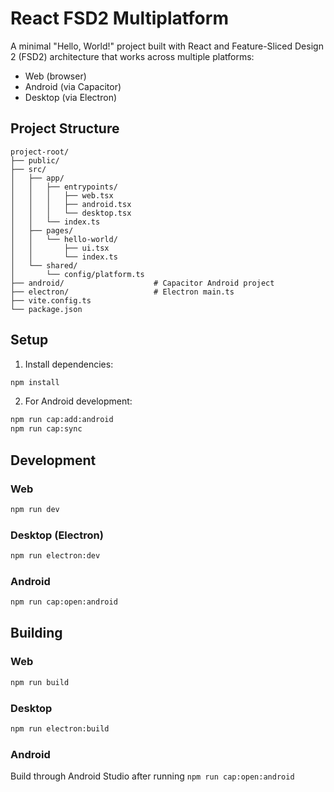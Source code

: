 # React FSD2 Multiplatform

A minimal "Hello, World!" project built with React and Feature-Sliced Design 2 (FSD2) architecture that works across multiple platforms:
- Web (browser)
- Android (via Capacitor)
- Desktop (via Electron)

## Project Structure

```
project-root/
├── public/
├── src/
│   ├── app/
│   │   ├── entrypoints/
│   │   │   ├── web.tsx
│   │   │   ├── android.tsx
│   │   │   └── desktop.tsx
│   │   └── index.ts
│   ├── pages/
│   │   └── hello-world/
│   │       ├── ui.tsx
│   │       └── index.ts
│   └── shared/
│       └── config/platform.ts
├── android/                    # Capacitor Android project
├── electron/                   # Electron main.ts
├── vite.config.ts
└── package.json
```

## Setup

1. Install dependencies:
```bash
npm install
```

2. For Android development:
```bash
npm run cap:add:android
npm run cap:sync
```

## Development

### Web
```bash
npm run dev
```

### Desktop (Electron)
```bash
npm run electron:dev
```

### Android
```bash
npm run cap:open:android
```

## Building

### Web
```bash
npm run build
```

### Desktop
```bash
npm run electron:build
```

### Android
Build through Android Studio after running `npm run cap:open:android` 